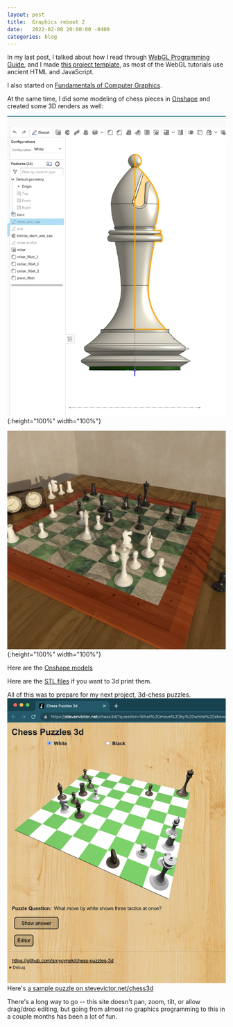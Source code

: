 ```yaml
---
layout: post
title:  Graphics reboot 2
date:   2022-02-08 20:00:00 -0400
categories: blog
---
```

In my last post, I talked about how I read through [WebGL Programming Guide](https://www.amazon.com/WebGL-Programming-Guide-Interactive-Graphics/dp/0321902920/ref=sr_1_3?crid=3G6M77ZE1F2UY&keywords=programming+webgl&qid=1641390115&sprefix=programming+webgl%2Caps%2C50&sr=8-3), and I made [this project template](https://stevenvictor.net/glta/), as most of the WebGL tutorials use ancient HTML and JavaScript.

I also started on [Fundamentals of Computer Graphics](https://www.amazon.com/Fundamentals-Computer-Graphics-Steve-Marschner/dp/0367505037/ref=sr_1_1?keywords=fundamentals+of+computer+graphics&qid=1641390177&sprefix=fundamentals+of+computer%2Caps%2C76&sr=8-1).

At the same time, I did some modeling of chess pieces in [Onshape](https://cad.onshape.com) and created some 3D renders as well:

![Onshape model](/assets/images/Onshape_model_bishop.png){:height="100%" width="100%"}

![Kasparov vs Deep Blue](/assets/images/kasparov_vs_deep_blue.png){:height="100%" width="100%"}

Here are the [Onshape models](https://cad.onshape.com/documents/1ac43c0042a8a0544e84feed/w/276b025152b1f726b298cef5/e/edfe5d91c0347f7a7daa286a)

Here are the [STL files](https://stevenvictor.net/chess_stl/) if you want to 3d print them.

All of this was to prepare for my next project, 3d-chess puzzles.
![Screen shot](/assets/images/chess_puzzles_3d_screen.png)
Here's [a sample puzzle on stevevictor.net/chess3d](https://stevenvictor.net/chess3d/?question=What%20move%20by%20white%20shows%20three%20tactics%20at%20once%3F&answer=Os6:%20%20Qvfpbirerq%20nggnpx,%20sbex,%20naq%20qbhoyr%20purpx&data=wKh1,bNf1,wPh2,wPg2,wRh3,wNb3,bBc3,wBh4,bBa4,bPb4,wPc5,bRb5,bPb6,bPa7,bPf7,bKh8&editMode=true)

There's a long way to go -- this site doesn't pan, zoom, tilt, or allow drag/drop editing, but going from almost no graphics programming to this in a couple months has been a lot of fun.

